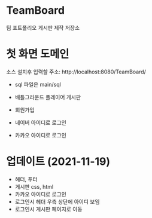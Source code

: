 # TeamBoard

팀 포트폴리오 게시판 제작 저장소

# 첫 화면 도메인

소스 설치후 입력할 주소:
http://localhost:8080/TeamBoard/

- sql 파일은 main/sql

- 배틀그라운드 플레이어 게시판
- 회원가입
- 네이버 아이디로 로그인
- 카카오 아이디로 로그인

# 업데이트 (2021-11-19)

- 헤더, 푸터
- 게시판 css, html
- 카카오 아이디로 로그인
- 로그인시 헤더 우측 상단에 아이디 보임
- 로그인시 게시판 페이지로 이동
